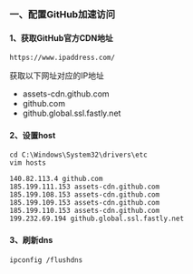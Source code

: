 ### 一、配置GitHub加速访问

#### 1、获取GitHub官方CDN地址

```shell
https://www.ipaddress.com/
```

获取以下网址对应的IP地址

- assets-cdn.github.com
- github.com
- github.global.ssl.fastly.net

#### 2、设置host

```shell
cd C:\Windows\System32\drivers\etc
vim hosts

140.82.113.4 github.com
185.199.111.153 assets-cdn.github.com
185.199.108.153 assets-cdn.github.com
185.199.109.153 assets-cdn.github.com
185.199.110.153 assets-cdn.github.com
199.232.69.194 github.global.ssl.fastly.net
```

#### 3、刷新dns

```shell
ipconfig /flushdns
```



